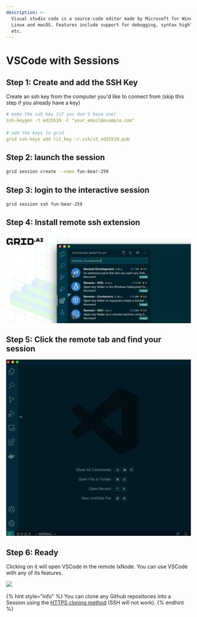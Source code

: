 ```yaml
---
description: >-
  Visual studio code is a source-code editor made by Microsoft for Windows,
  Linux and macOS. Features include support for debugging, syntax highlighting
  etc.
---
```


# VSCode with Sessions

## Step 1: Create and add the SSH Key

Create an ssh key from the computer you'd like to connect from \(skip this step if you already have a key\)

```yaml
# make the ssh key (if you don't have one)
ssh-keygen -t ed25519 -C "your_email@example.com"

# add the keys to grid
grid ssh-keys add lit_key ~/.ssh/id_ed25519.pub
```

## Step 2: launch the session

```bash
grid session create --name fun-bear-259
```

## Step 3: login to the interactive session

```bash
grid session ssh fun-bear-259
```

## Step 4: Install remote ssh extension

![](../../.gitbook/assets/image%20%2893%29%20%282%29%20%282%29%20%282%29%20%282%29%20%282%29%20%281%29.png)

## Step 5: Click the remote tab and find your session

![](../../.gitbook/assets/vscode%20%281%29.gif)

## Step 6: Ready

Clicking on it will open VSCode in the remote IxNode. You can use VSCode with any of its features.

![](../../.gitbook/assets/vscode.gif)

{% hint style="info" %}
You can clone any Github repositories into a Session using the [HTTPS cloning method](https://docs.github.com/en/github/creating-cloning-and-archiving-repositories/cloning-a-repository#cloning-a-repository-using-the-command-line) \(SSH will not work\).
{% endhint %}

